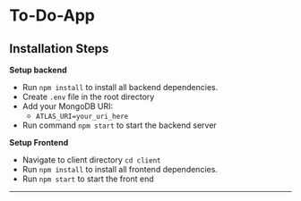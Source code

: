 # To-Do-App


## Installation Steps

**Setup backend**

- Run `npm install` to install all backend dependencies.
- Create `.env` file in the root directory
- Add your MongoDB URI:
    - `ATLAS_URI=your_uri_here`
- Run command `npm start` to start the backend server

**Setup Frontend**
- Navigate to client directory `cd client`
- Run `npm install` to install all frontend dependencies.
- Run `npm start` to start the front end

---